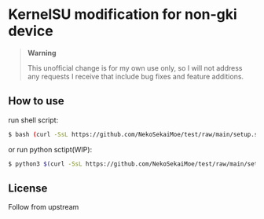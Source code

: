 KernelSU modification for non-gki device
=========================================

> **Warning**
>
> This unofficial change is for my own use only, so I will not address any requests I receive that include bug fixes and feature additions.

## How to use
run shell script:
```bash
$ bash (curl -SsL https://github.com/NekoSekaiMoe/test/raw/main/setup.sh) -s main
```
or run python sctipt(WIP):
```bash
$ python3 $(curl -SsL https://github.com/NekoSekaiMoe/test/raw/main/setup.py)
```

## License
Follow from upstream
